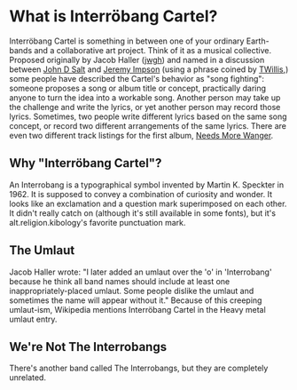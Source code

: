 # What is Interröbang Cartel?

Interröbang Cartel is something in between one of your ordinary Earth-bands and a collaborative art project. Think of it as a musical collective. Proposed originally by Jacob Haller ([jwgh](/jwgh)) and named in a discussion between [John D Salt](/john-d-salt) and [Jeremy Impson](/jeremy-impson) (using a phrase coined by [TWillis](/twillis),) some people have described the Cartel's behavior as "song fighting": someone proposes a song or album title or concept, practically daring anyone to turn the idea into a workable song. Another person may take up the challenge and write the lyrics, or yet another person may record those lyrics. Sometimes, two people write different lyrics based on the same song concept, or record two different arrangements of the same lyrics. There are even two different track listings for the first album, [Needs More Wanger](/needs-more-wanger).

## Why "Interröbang Cartel"?
An Interrobang is a typographical symbol invented by Martin K. Speckter in 1962. It is supposed to convey a combination of curiosity and wonder. It looks like an exclamation and a question mark superimposed on each other. It didn't really catch on (although it's still available in some fonts), but it's alt.religion.kibology's favorite punctuation mark.

## The Umlaut
Jacob Haller wrote: "I later added an umlaut over the 'o' in 'Interrobang' because he think all band names should include at least one inappropriately-placed umlaut. Some people dislike the umlaut and sometimes the name will appear without it." Because of this creeping umlaut-ism, Wikipedia mentions Interröbang Cartel in the Heavy metal umlaut entry.

## We're Not The Interrobangs
There's another band called The Interrobangs, but they are completely unrelated. 